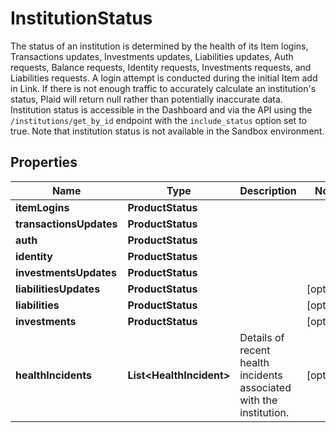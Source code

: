 

# InstitutionStatus

The status of an institution is determined by the health of its Item logins, Transactions updates, Investments updates, Liabilities updates, Auth requests, Balance requests, Identity requests, Investments requests, and Liabilities requests. A login attempt is conducted during the initial Item add in Link. If there is not enough traffic to accurately calculate an institution's status, Plaid will return null rather than potentially inaccurate data.  Institution status is accessible in the Dashboard and via the API using the `/institutions/get_by_id` endpoint with the `include_status` option set to true. Note that institution status is not available in the Sandbox environment. 

## Properties

| Name | Type | Description | Notes |
|------------ | ------------- | ------------- | -------------|
|**itemLogins** | **ProductStatus** |  |  |
|**transactionsUpdates** | **ProductStatus** |  |  |
|**auth** | **ProductStatus** |  |  |
|**identity** | **ProductStatus** |  |  |
|**investmentsUpdates** | **ProductStatus** |  |  |
|**liabilitiesUpdates** | **ProductStatus** |  |  [optional] |
|**liabilities** | **ProductStatus** |  |  [optional] |
|**investments** | **ProductStatus** |  |  [optional] |
|**healthIncidents** | **List&lt;HealthIncident&gt;** | Details of recent health incidents associated with the institution. |  [optional] |



